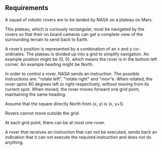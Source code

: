 ## Requirements

A squad of robotic rovers are to be landed by NASA on a plateau on Mars.

This plateau, which is curiously rectangular, must be navigated by the rovers
so that their on board cameras can get a complete view of the surrounding terrain
to send back to Earth.

A rover’s position is represented by a combination of an x and y co-ordinates.
The plateau is divided up into a grid to simplify navigation. An example position
might be (0, 0), which means the rover is in the bottom left corner. An example
heading might be North.

In order to control a rover, NASA sends an instruction. The possible instructions
are: "rotate left", "rotate right" and "mov"e. When rotated, the rover spins 90
degrees left or right respectively, without moving from its current spot. When moved,
the rover moves forward one grid point, maintaining the same heading.

Assume that the square directly North from (x, y) is (x, y+1).

Rovers cannot move outside the grid.

At each grid point, there can be at most one rover.

A rover that receives an instruction that can not be executed, sends back an indication
that it can not execute the required instruction and does not do anything.
